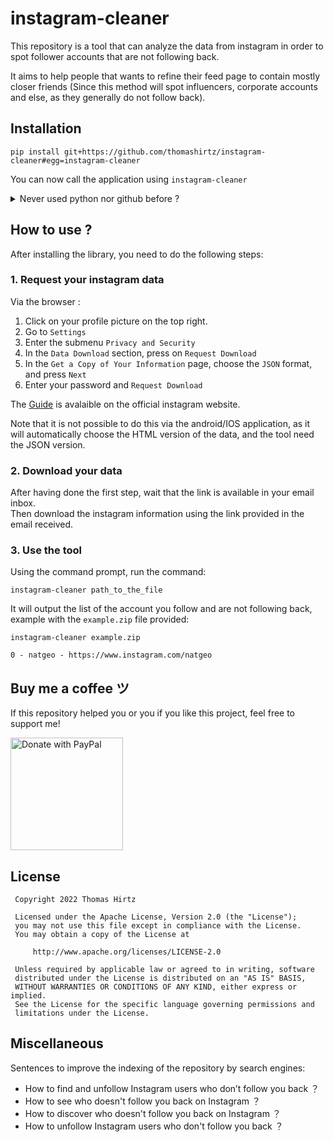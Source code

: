 # instagram-cleaner

This repository is a tool that can analyze the data from instagram in order to
spot follower accounts that are not following back.  

It aims to help people that 
wants to refine their feed page to contain mostly closer friends (Since this 
method will spot influencers, corporate accounts and else, as they generally do
not follow back).


## Installation


```
pip install git+https://github.com/thomashirtz/instagram-cleaner#egg=instagram-cleaner
```
You can now call the application using `instagram-cleaner`

<details><summary>Never used python nor github before ?</summary>

1. Install Python 3.7 or above (tutorial available online)
2. Install [pip](https://pip.pypa.io/en/stable/installation/) (Generally included with Python)
3. Run the command `pip install ...` above using your machine command prompt (Maybe you would need to launch the command prompt as administrator on Windows)

</details>

## How to use ?

After installing the library, you need to do the following steps:

### 1. Request your instagram data

Via the browser :   
1. Click on your profile picture on the top right.
2. Go to ``Settings``
3. Enter the submenu ``Privacy and Security``
4. In the ``Data Download`` section, press on ``Request Download``
5. In the ``Get a Copy of Your Information`` page, choose the ``JSON`` format, and press ``Next``
6. Enter your password and ``Request Download``   

The [Guide](https://help.instagram.com/181231772500920) is avalaible on the official instagram website.

Note that it is not possible to do this via the android/IOS application, as it will automatically choose the HTML version of the data, and the tool need the JSON version.

### 2. Download your data

After having done the first step, wait that the link is available in your email inbox.   
Then download the instagram information using the link provided in the email received.

### 3. Use the tool

Using the command prompt, run the command:
```
instagram-cleaner path_to_the_file
```

It will output the list of the account you follow and are not following back, example with the `example.zip` file provided:
```
instagram-cleaner example.zip

0 - natgeo - https://www.instagram.com/natgeo
```

## Buy me a coffee ツ

If this repository helped you or you if you like this project, feel free to support me!  

<a href="https://www.paypal.com/donate/?hosted_button_id=2KQR9V6PRSBPC">
  <img src="https://raw.githubusercontent.com/stefan-niedermann/paypal-donate-button/master/paypal-donate-button.png" alt="Donate with PayPal" width="180" />
</a>

## License

     Copyright 2022 Thomas Hirtz

     Licensed under the Apache License, Version 2.0 (the "License");
     you may not use this file except in compliance with the License.
     You may obtain a copy of the License at

         http://www.apache.org/licenses/LICENSE-2.0

     Unless required by applicable law or agreed to in writing, software
     distributed under the License is distributed on an "AS IS" BASIS,
     WITHOUT WARRANTIES OR CONDITIONS OF ANY KIND, either express or implied.
     See the License for the specific language governing permissions and
     limitations under the License.

## Miscellaneous

Sentences to improve the indexing of the repository by search engines:  
 * How to find and unfollow Instagram users who don’t follow you back ？
 * How to see who doesn't follow you back on Instagram ？
 * How to discover who doesn't follow you back on Instagram ？
 * How to unfollow Instagram users who don't follow you back ？
